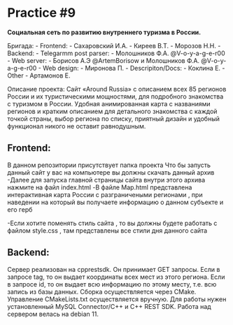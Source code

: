 # Practice #9

**Социальная сеть по развитию внутреннего туризма в России.**
    
Бригада:
    - Frontend:
        - Сахаровский И.А. 
        - Киреев В.Т.
        - Морозов Н.Н.
    - Backend:
        - Telegarmm post parser:
            - Молошников Ф.А. @V-o-y-a-g-e-r00
        - Web server:
            - Борисов А.Э @ArtemBorisow и Молошников Ф.А. @V-o-y-a-g-e-r00
    - Web design:
        - Миронова П.
    - Descripiton/Docs:
        - Коклина Е.
    - Other
        - Артамонов Е.

Описание проекта: Сайт «Around Russia» с описанием всех 85 регионов России и их туристическими мощностями, для подробного знакомства с туризмом в России. Удобная анимированная карта с названиями регионов и кратким описанием для детального знакомства с каждой точкой страны, выбор региона по списку, приятный дизайн и удобный функционал никого не оставит равнодушным.  

## Frontend:
В данном репозитории присутствует папка проекта 
  Что бы запусть данный сайт у вас на компьютере вы должны скачать данный архив
  -Далее для запуска главной страницы сайта внутри этого архива нажмите на файл index.html
  -В файле Map.html представлена интерактивная карта России с разграничеными регионами , при наведении на который вы получаете информацию о данном субъекте и его герб
  
  -Если хотите поменять стиль сайта , то вы должны будете работать с файлом style.css , там представлены все стили дня данного сайта 
## Backend:
Сервер реализован на cpprestsdk. Он принимает GET запросы. Если в запросе tag, то он выдает координаты всех мест из этого региона. Если в запросе id, то он выдает всю информацию по этому месту, т.е. всю запись из базы данных. Сборка осуществляется через CMake. Управление CMakeLists.txt осуществляется вручную. Для работы нужен установленный MySQL Connector/C++ и C++ REST SDK. Работа над сервером велась на debian 11.
